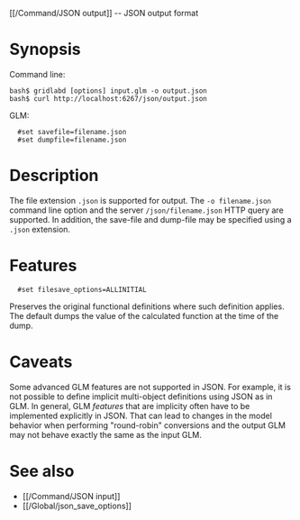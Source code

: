 [[/Command/JSON output]] -- JSON output format

# Synopsis

Command line:

~~~
bash$ gridlabd [options] input.glm -o output.json
bash$ curl http://localhost:6267/json/output.json
~~~

GLM:

~~~
  #set savefile=filename.json
  #set dumpfile=filename.json
~~~

# Description

The file extension `.json` is supported for output. The `-o filename.json` command line option and the server `/json/filename.json` HTTP query are supported. In addition, the save-file and dump-file may be specified using a `.json` extension.

# Features 
~~~
  #set filesave_options=ALLINITIAL
~~~
Preserves the original functional definitions where such definition applies. The default dumps the value of the calculated function at the time of the dump.

# Caveats

Some advanced GLM features are not supported in JSON. For example, it is not possible to define implicit multi-object definitions using JSON as in GLM. In general, GLM *features* that are implicity often have to be implemented explicitly in JSON. That can lead to changes in the model behavior when performing "round-robin" conversions and the output GLM may not behave exactly the same as the input GLM.

# See also

* [[/Command/JSON input]]
* [[/Global/json_save_options]]
